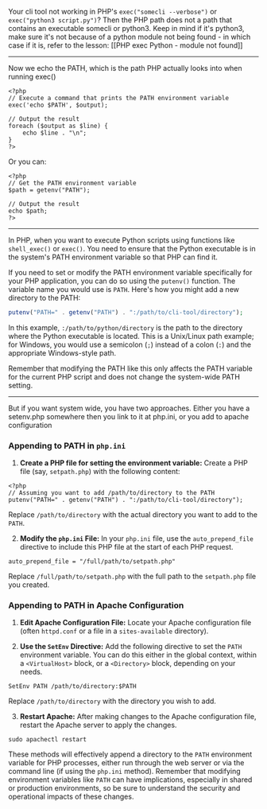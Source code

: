 
Your cli tool not working in PHP's `exec("somecli --verbose")` or `exec("python3 script.py")`? Then the PHP path does not a path that contains an executable somecli or python3.  Keep in mind if it's python3, make sure it's not because of a python module not being found - in which case if it is, refer to the lesson: [[PHP exec Python - module not found]]

---
Now we echo the PATH, which is the path PHP actually looks into when running exec()

```
<?php
// Execute a command that prints the PATH environment variable
exec('echo $PATH', $output);

// Output the result
foreach ($output as $line) {
    echo $line . "\n";
}
?>

```

Or you can:
```
<?php
// Get the PATH environment variable
$path = getenv("PATH");

// Output the result
echo $path;
?>
```


---


In PHP, when you want to execute Python scripts using functions like `shell_exec()` or `exec()`. You need to ensure that the Python executable is in the system's PATH environment variable so that PHP can find it.

If you need to set or modify the PATH environment variable specifically for your PHP application, you can do so using the `putenv()` function. The variable name you would use is `PATH`. Here's how you might add a new directory to the PATH:

```php
putenv("PATH=" . getenv("PATH") . ":/path/to/cli-tool/directory");
```

In this example, `:/path/to/python/directory` is the path to the directory where the Python executable is located. This is a Unix/Linux path example; for Windows, you would use a semicolon (`;`) instead of a colon (`:`) and the appropriate Windows-style path.

Remember that modifying the PATH like this only affects the PATH variable for the current PHP script and does not change the system-wide PATH setting.


---

But if you want system wide, you have two approaches. Either you have a setenv.php somewhere then you link to it at php.ini, or you add to apache configuration

### Appending to PATH in `php.ini`

1. **Create a PHP file for setting the environment variable:** Create a PHP file (say, `setpath.php`) with the following content:
```
<?php
// Assuming you want to add /path/to/directory to the PATH
putenv("PATH=" . getenv("PATH") . ":/path/to/cli-tool/directory");
```

Replace `/path/to/directory` with the actual directory you want to add to the `PATH`.
    
2. **Modify the `php.ini` File:** In your `php.ini` file, use the `auto_prepend_file` directive to include this PHP file at the start of each PHP request.
```
auto_prepend_file = "/full/path/to/setpath.php"
```
Replace `/full/path/to/setpath.php` with the full path to the `setpath.php` file you created.
### Appending to PATH in Apache Configuration

1. **Edit Apache Configuration File:** Locate your Apache configuration file (often `httpd.conf` or a file in a `sites-available` directory).
    
2. **Use the `SetEnv` Directive:** Add the following directive to set the `PATH` environment variable. You can do this either in the global context, within a `<VirtualHost>` block, or a `<Directory>` block, depending on your needs.
```
SetEnv PATH /path/to/directory:$PATH
```
Replace `/path/to/directory` with the directory you wish to add.
    
3. **Restart Apache:** After making changes to the Apache configuration file, restart the Apache server to apply the changes.

```
sudo apachectl restart
```

These methods will effectively append a directory to the `PATH` environment variable for PHP processes, either run through the web server or via the command line (if using the `php.ini` method). Remember that modifying environment variables like `PATH` can have implications, especially in shared or production environments, so be sure to understand the security and operational impacts of these changes.